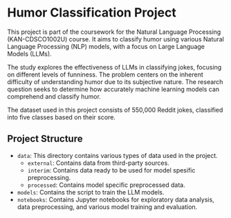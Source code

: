 # Humor Classification Project

This project is part of the coursework for the Natural Language Processing (KAN-CDSCO1002U) course. It aims to classify humor using various Natural Language Processing (NLP) models, with a focus on Large Language Models (LLMs).

The study explores the effectiveness of LLMs in classifying jokes, focusing on different levels of funniness. The problem centers on the inherent difficulty of understanding humor due to its subjective nature. The research question seeks to determine how accurately machine learning models can comprehend and classify humor.

The dataset used in this project consists of 550,000 Reddit jokes, classified into five classes based on their score.

## Project Structure

- `data`: This directory contains various types of data used in the project.
  - `external`: Contains data from third-party sources.
  - `interim`: Contains data ready to be used for model spesific preprocessing.
  - `processed`: Contains model specific preprocessed data.
- `models`: Contains the script to train the LLM models.
- `notebooks`: Contains Jupyter notebooks for exploratory data analysis, data preprocessing, and various model training and evaluation.

